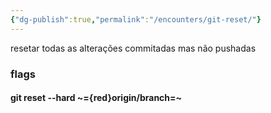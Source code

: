 ```yaml
---
{"dg-publish":true,"permalink":"/encounters/git-reset/"}
---
```


resetar todas as alterações commitadas mas não pushadas
### flags
#### git reset --hard ~={red}origin/branch=~
